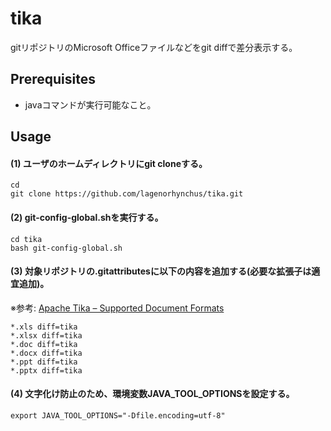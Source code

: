 tika
====

gitリポジトリのMicrosoft Officeファイルなどをgit diffで差分表示する。

## Prerequisites
- javaコマンドが実行可能なこと。

## Usage
#### (1) ユーザのホームディレクトリにgit cloneする。

```console
cd
git clone https://github.com/lagenorhynchus/tika.git
```

#### (2) git-config-global.shを実行する。

```console
cd tika
bash git-config-global.sh
```

#### (3) 対象リポジトリの.gitattributesに以下の内容を追加する(必要な拡張子は適宜追加)。
※参考: [Apache Tika – Supported Document Formats](https://tika.apache.org/1.11/formats.html)

```
*.xls diff=tika
*.xlsx diff=tika
*.doc diff=tika
*.docx diff=tika
*.ppt diff=tika
*.pptx diff=tika
```

#### (4) 文字化け防止のため、環境変数JAVA_TOOL_OPTIONSを設定する。

```console
export JAVA_TOOL_OPTIONS="-Dfile.encoding=utf-8"
```
